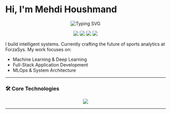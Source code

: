 # Hi, I'm Mehdi Houshmand

<div align="center">
  <img src="https://readme-typing-svg.demolab.com?font=Fira+Code&weight=600&pause=1000&color=00F7F7&center=true&vCenter=true&width=500&lines=Machine+Learning+Engineer;AI+Research+Specialist" alt="Typing SVG" />
</div>

<p align="center">
  <a href="https://mehdi.cam" target="_blank"><img src="https://img.shields.io/badge/Website-000000?style=for-the-badge&logo=About.me&logoColor=white"></a>
  <a href="https://linkedin.com/in/mehdih7" target="_blank"><img src="https://img.shields.io/badge/LinkedIn-0077B5?style=for-the-badge&logo=linkedin&logoColor=white"></a>
  <a href="https://github.com/mehdih7" target="_blank"><img src="https://img.shields.io/badge/GitHub-181717?style=for-the-badge&logo=github&logoColor=white"></a>
  <a href="https://twitter.com/mehdih7" target="_blank"><img src="https://img.shields.io/badge/Twitter-1DA1F2?style=for-the-badge&logo=twitter&logoColor=white"></a>
</p>

I build intelligent systems. Currently crafting the future of sports analytics at ForzaSys. My work focuses on:
- Machine Learning & Deep Learning
- Full-Stack Application Development
- MLOps & System Architecture

---

### 🛠️ Core Technologies
<p align="center">
  <img src="https://skillicons.dev/icons?i=python,fastapi,pytorch,tensorflow,js,react,nodejs,docker,kubernetes,aws,gcp,postgres,git" />
</p>

---
